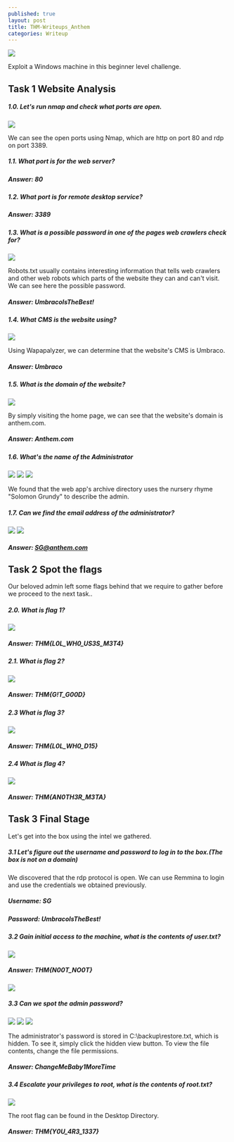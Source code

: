 ```yaml
---
published: true
layout: post
title: THM-Writeups_Anthem
categories: Writeup
---
```


![]({{site.baseurl}}/images/thm/anthem/anthem.png)

Exploit a Windows machine in this beginner level challenge.

## Task 1 Website Analysis

##### 1.0. Let's run nmap and check what ports are open.

![]({{site.baseurl}}/images/thm/anthem/thm-anthem-1.png)

We can see the open ports using Nmap, which are http on port 80 and rdp on port 3389.

##### 1.1. What port is for the web server?

##### Answer: 80

##### 1.2. What port is for remote desktop service?

##### Answer: 3389

##### 1.3. What is a possible password in one of the pages web crawlers check for?

![]({{site.baseurl}}/images/thm/anthem/thm-anthem-2.png)

Robots.txt usually contains interesting information that tells web crawlers and other web robots which parts of the website they can and can't visit. We can see here the possible password.

##### Answer:  UmbracoIsTheBest!

##### 1.4. What CMS is the website using?

![]({{site.baseurl}}/images/thm/anthem/thm-anthem-3.png)

Using Wapapalyzer, we can determine that the website's CMS is Umbraco. 

##### Answer: Umbraco

##### 1.5. What is the domain of the website?
![]({{site.baseurl}}/images/thm/anthem/thm-anthem-4.png)

By simply visiting the home page, we can see that the website's domain is anthem.com.

##### Answer: Anthem.com 

##### 1.6. What's the name of the Administrator  
![]({{site.baseurl}}/images/thm/anthem/thm-anthem-5.png)
![]({{site.baseurl}}/images/thm/anthem/thm-anthem-6.png)
![]({{site.baseurl}}/images/thm/anthem/thm-anthem-7.png)

We found that the web app's archive directory uses the nursery rhyme "Solomon Grundy" to describe the admin.

##### 1.7. Can we find the email address of the administrator?
![]({{site.baseurl}}/images/thm/anthem/thm-anthem-8.png)
![]({{site.baseurl}}/images/thm/anthem/thm-anthem-9.png)
##### Answer: SG@anthem.com

## Task 2 Spot the flags
Our beloved admin left some flags behind that we require to gather before we proceed to the next task..

##### 2.0. What is flag 1?
![]({{site.baseurl}}/images/thm/anthem/thm-anthem-10.png)
##### Answer: THM{L0L_WH0_US3S_M3T4}

##### 2.1. What is flag 2?
![]({{site.baseurl}}/images/thm/anthem/thm-anthem-11.png)
##### Answer: THM{G!T_G00D}

##### 2.3 What is flag 3?
![]({{site.baseurl}}/images/thm/anthem/thm-anthem-12.png)
##### Answer: THM{L0L_WH0_D15}

##### 2.4 What is flag 4?
![]({{site.baseurl}}/images/thm/anthem/thm-anthem-13.png)
##### Answer: THM{AN0TH3R_M3TA}
## Task 3 Final Stage
Let's get into the box using the intel we gathered.

##### 3.1 Let's figure out the username and password to log in to the box.(The box is not on a domain)

We discovered that the rdp protocol is open. We can use Remmina to login and use the credentials we obtained previously.

##### Username: SG
##### Password: UmbracoIsTheBest!

##### 3.2 Gain initial access to the machine, what is the contents of user.txt?
![]({{site.baseurl}}/images/thm/anthem/thm-anthem-14.png)
##### Answer: THM{N00T_NO0T}
![]({{site.baseurl}}/images/thm/anthem/thm-anthem-15.png)
##### 3.3 Can we spot the admin password?
![]({{site.baseurl}}/images/thm/anthem/thm-anthem-16.png)
![]({{site.baseurl}}/images/thm/anthem/thm-anthem-17.png)
![]({{site.baseurl}}/images/thm/anthem/thm-anthem-18.png)

The administrator's password is stored in C:\\backup\\restore.txt, which is hidden. To see it, simply click the hidden view button. To view the file contents, change the file permissions.
##### Answer: ChangeMeBaby1MoreTime
##### 3.4 Escalate your privileges to root, what is the contents of root.txt?
![]({{site.baseurl}}/images/thm/anthem/thm-anthem-19.png)

The root flag can be found in the Desktop Directory.

##### Answer: THM{Y0U_4R3_1337}